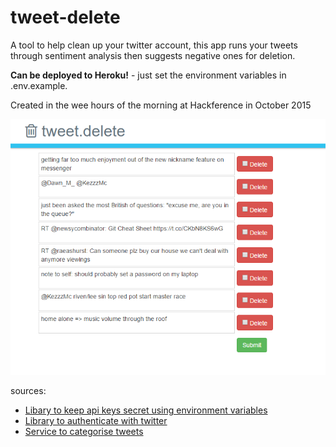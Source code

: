 # tweet-delete
A tool to help clean up your twitter account, this app runs your tweets through sentiment analysis then suggests negative ones for deletion.

**Can be deployed to Heroku!** - just set the environment variables in .env.example.

Created in the wee hours of the morning at Hackference in October 2015



![screenshot](screenshot.png)

sources:
  * [Libary to keep api keys secret using environment variables](http://github.com/vlucas/phpdotenv)
  * [Library to authenticate with twitter](http://twitteroauth.com)
  * [Service to categorise tweets](http://help.sentiment140.com/api)
